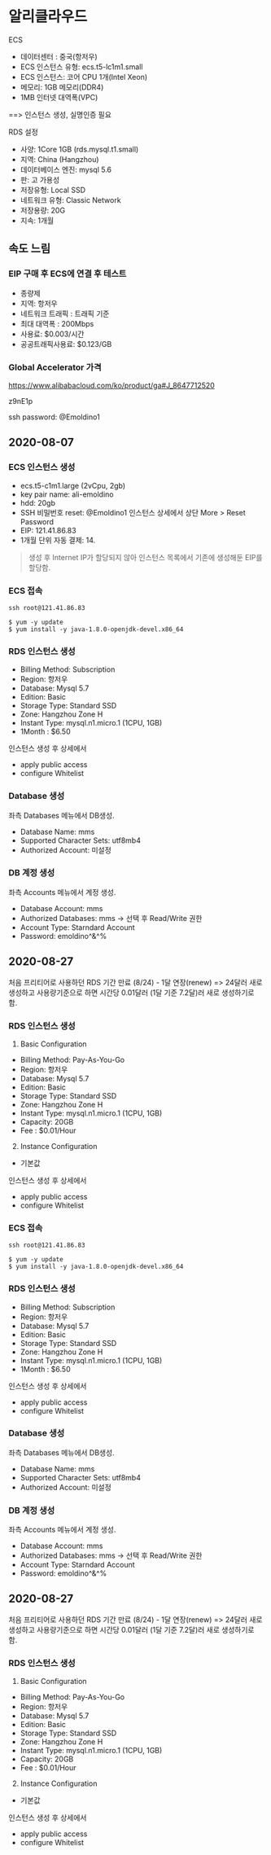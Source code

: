 # 알리클라우드 


ECS
- 데이터센터 : 중국(항저우)
- ECS 인스턴스 유형: ecs.t5-lc1m1.small
- ECS 인스턴스: 코어 CPU 1개(Intel Xeon)
- 메모리: 1GB 메모리(DDR4)
- 1MB 인터넷 대역폭(VPC)

==> 인스턴스 생성, 실명인증 필요 


RDS 설정 
- 사양: 1Core 1GB (rds.mysql.t1.small)
- 지역: China (Hangzhou)
- 데이터베이스 엔진: mysql 5.6
- 판: 고 가용성 
- 저장유형: Local SSD
- 네트워크 유형: Classic Network
- 저장용량: 20G
- 지속: 1개월 



## 속도 느림 
### EIP 구매 후 ECS에 연결 후 테스트 
- 종량제 
- 지역: 항저우 
- 네트워크 트래픽 : 트래픽 기준
- 최대 대역폭 : 200Mbps
- 사용료: $0.003/시간 
- 공공트래픽사용료: $0.123/GB 




### Global Accelerator 가격
https://www.alibabacloud.com/ko/product/ga#J_8647712520



z9nE1p

ssh password: @Emoldino1


## 2020-08-07
### ECS 인스턴스 생성 
- ecs.t5-c1m1.large (2vCpu, 2gb)
- key pair name: ali-emoldino
- hdd: 20gb
- SSH 비밀번호 reset: @Emoldino1 인스턴스 상세에서 상단 More > Reset Password
- EIP: 121.41.86.83
- 1개월 단위 자동 결제: 14.

> 생성 후 Internet IP가 할당되지 않아 인스턴스 목록에서 기존에 생성해둔 EIP를 할당함.

### ECS 접속 
```
ssh root@121.41.86.83

$ yum -y update
$ yum install -y java-1.8.0-openjdk-devel.x86_64

```

### RDS 인스턴스 생성 
- Billing Method: Subscription
- Region: 항저우
- Database: Mysql 5.7
- Edition: Basic
- Storage Type: Standard SSD
- Zone: Hangzhou Zone H
- Instant Type: mysql.n1.micro.1 (1CPU, 1GB)
- 1Month : $6.50

인스턴스 생성 후 상세에서 
- apply public access
- configure Whitelist

### Database 생성 
좌측 Databases 메뉴에서 DB생성.

- Database Name: mms
- Supported Character Sets: utf8mb4
- Authorized Account: 미설정 


### DB 계정 생성 
좌측 Accounts 메뉴에서 계정 생성.
- Database Account: mms
- Authorized Databases: mms -> 선택 후 Read/Write 권한 
- Account Type: Starndard Account
- Password: emoldino^&^%  



## 2020-08-27
처음 프리티어로 사용하던 RDS 기간 만료 (8/24) - 1달 연장(renew) => 24달러 
새로 생성하고 사용량기준으로 하면 시간당 0.01달러 (1달 기준 7.2달)러
새로 생성하기로 함. 


### RDS 인스턴스 생성 
1. Basic Configuration
- Billing Method: Pay-As-You-Go
- Region: 항저우
- Database: Mysql 5.7
- Edition: Basic
- Storage Type: Standard SSD
- Zone: Hangzhou Zone H
- Instant Type: mysql.n1.micro.1 (1CPU, 1GB)
- Capacity: 20GB
- Fee : $0.01/Hour

2. Instance Configuration
- 기본값 

인스턴스 생성 후 상세에서 
- apply public access
- configure Whitelist


### ECS 접속
```
ssh root@121.41.86.83

$ yum -y update
$ yum install -y java-1.8.0-openjdk-devel.x86_64

```

### RDS 인스턴스 생성
- Billing Method: Subscription
- Region: 항저우
- Database: Mysql 5.7
- Edition: Basic
- Storage Type: Standard SSD
- Zone: Hangzhou Zone H
- Instant Type: mysql.n1.micro.1 (1CPU, 1GB)
- 1Month : $6.50

인스턴스 생성 후 상세에서
- apply public access
- configure Whitelist

### Database 생성
좌측 Databases 메뉴에서 DB생성.

- Database Name: mms
- Supported Character Sets: utf8mb4
- Authorized Account: 미설정


### DB 계정 생성
좌측 Accounts 메뉴에서 계정 생성.
- Database Account: mms
- Authorized Databases: mms -> 선택 후 Read/Write 권한
- Account Type: Starndard Account
- Password: emoldino^&^%



## 2020-08-27
처음 프리티어로 사용하던 RDS 기간 만료 (8/24) - 1달 연장(renew) => 24달러
새로 생성하고 사용량기준으로 하면 시간당 0.01달러 (1달 기준 7.2달)러
새로 생성하기로 함.


### RDS 인스턴스 생성
1. Basic Configuration
- Billing Method: Pay-As-You-Go
- Region: 항저우
- Database: Mysql 5.7
- Edition: Basic
- Storage Type: Standard SSD
- Zone: Hangzhou Zone H
- Instant Type: mysql.n1.micro.1 (1CPU, 1GB)
- Capacity: 20GB
- Fee : $0.01/Hour

2. Instance Configuration
- 기본값

인스턴스 생성 후 상세에서
- apply public access
- configure Whitelist

